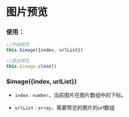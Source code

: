 # 图片预览

### 使用：

```js
//开始预览
this.$image({index, urlList})

//退出预览
this.$image.close()
```

### $image({index, urlList})

- `index` : `number`，当前图片在图片数组中的下标。

- `urlList` : `array`，需要预览的图片的url数组
